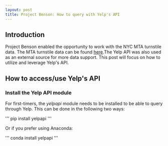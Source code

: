 ```yaml
---
layout: post
title: Project Benson: How to query with Yelp's API
---
```


## Introduction

Project Benson enabled the opportunity to work with the NYC MTA turnstile data. The MTA turnstile data can be found [here](http://web.mta.info/developers/turnstile.html).The Yelp API was also used as an external source for more data support. This post will focus on how to utilize and leverage Yelp's API.

## How to access/use Yelp's API

### Install the Yelp API module

For first-timers, the *yelpapi* module needs to be installed to be able to query through Yelp. This can be done in the following two ways:

'''
pip install yelpapi
'''

Or if you prefer using Anaconda:

'''
conda install yelpapi
'''

